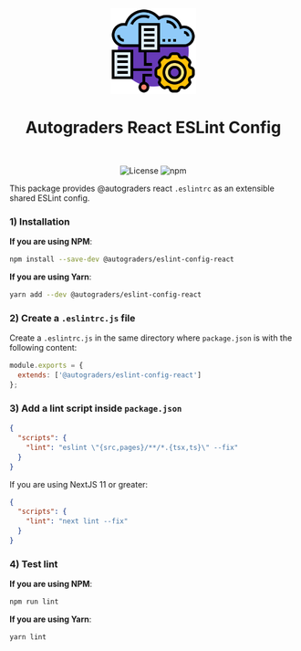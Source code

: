 <p align="center">
  <a href="">
    <img width="150" height="150" src="https://raw.githubusercontent.com/autograders/logo/main/logo/graders.png">
  </a>
</p>

<h1 align="center">Autograders React ESLint Config</h1>

<br>

<p align="center">
  <img alt="License" src="https://img.shields.io/github/license/autograders/eslint-config-react" />
  <img alt="npm" src="https://img.shields.io/npm/v/@autograders/eslint-config-react?label=%40autograders%2Feslint-config-react&style=plastic">
</p>

This package provides @autograders react `.eslintrc` as an extensible shared ESLint config.

### 1) Installation

**If you are using NPM**:

```sh
npm install --save-dev @autograders/eslint-config-react
```

**If you are using Yarn**:

```sh
yarn add --dev @autograders/eslint-config-react
```

### 2) Create a `.eslintrc.js` file

Create a `.eslintrc.js` in the same directory where `package.json` is with the following content:

```js
module.exports = {
  extends: ['@autograders/eslint-config-react']
};
```

### 3) Add a lint script inside `package.json`

```json
{
  "scripts": {
    "lint": "eslint \"{src,pages}/**/*.{tsx,ts}\" --fix"
  }
}
```

If you are using NextJS 11 or greater:

```json
{
  "scripts": {
    "lint": "next lint --fix"
  }
}
```

### 4) Test lint

**If you are using NPM**:

```sh
npm run lint
```

**If you are using Yarn**:

```sh
yarn lint
```
